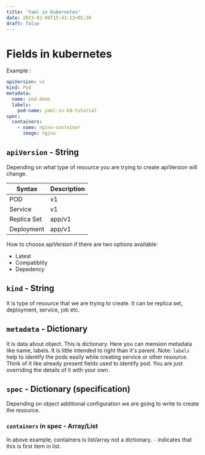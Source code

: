 ```yaml
---
title: 'Yaml in Kubernetes'
date: 2023-02-06T15:43:13+05:30
draft: false
---
```


# Fields in kubernetes

Example :

```yml
apiVersion: v1
kind: Pod
metadata:
  name: pod-demo
  labels:
    pod-name: yaml-in-k8-tutorial
spec:
  containers:
    - name: nginx-container
      image: nginx
```

## `apiVersion` - String

Depending on what type of resource you are trying to create apiVersion will change.

| Syntax      | Description |
| ----------- | ----------- |
| POD         | v1          |
| Service     | v1          |
| Replica Set | app/v1      |
| Deployment  | app/v1      |

How to choose apiVersion if there are two options available:

- Latest
- Compatiblity
- Depedency

## `kind` - String

It is type of resource that we are trying to create. It can be replica set, deployment, service, job etc.

## `metadata` - Dictionary

It is data about object. This is dictionary. Here you can mension metadata like name, labels. It is little intended to right than it's parent.
Note: `labels` help to identify the pods easily while creating service or other resource. Think of it like already present fields used to identify pod. You are just overriding the details of it with your own.

## `spec` - Dictionary (specification)

Depending on object additional configuration we are going to write to create the resource.

### `containers` in spec - Array/List

In above example, containers is list/array not a dictionary. `-` indicates that this is first item in list.

